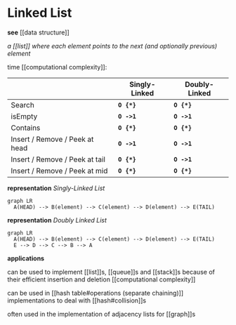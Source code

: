 # Linked List

**see** [[data structure]]

_a [[list]] where each element points to the next (and optionally previous) element_

time [[computational complexity]]:

|                                | Singly-Linked | Doubly-Linked |
| ------------------------------ | ------------- | ------------- |
| Search                         | **`O {*}`**   | **`O {*}`**   |
| isEmpty                        | **`O ->1`**   | **`O ->1`**   |
| Contains                       | **`O {*}`**   | **`O {*}`**   |
| Insert / Remove / Peek at head | **`O ->1`**   | **`O ->1`**   |
| Insert / Remove / Peek at tail | **`O {*}`**   | **`O ->1`**   |
| Insert / Remove / Peek at mid  | **`O {*}`**   | **`O {*}`**   |

**representation** _Singly-Linked List_

```mermaid
graph LR
  A(HEAD) --> B(element) --> C(element) --> D(element) --> E(TAIL)
```

**representation** _Doubly Linked List_

```mermaid
graph LR
  A(HEAD) --> B(element) --> C(element) --> D(element) --> E(TAIL)
  E --> D --> C --> B --> A
```

**applications**

can be used to implement [[list]]s, [[queue]]s and [[stack]]s because of their efficient insertion and deletion [[computational complexity]]

can be used in [[hash table#operations (separate chaining)]] implementations to deal with [[hash#collision]]s

often used in the implementation of adjacency lists for [[graph]]s
